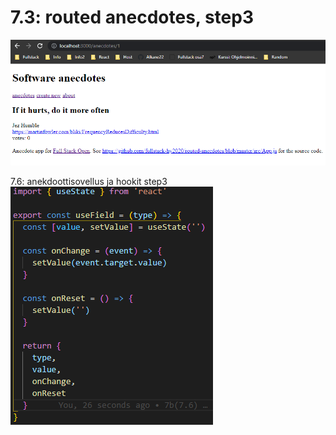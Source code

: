 # 7.3: routed anecdotes, step3
![](https://github.com/Alkane22/AnekdootitRouted/blob/main/01.png?raw=true)

7.6: anekdoottisovellus ja hookit step3
![](https://github.com/Alkane22/AnekdootitRouted/blob/main/02.png?raw=true)